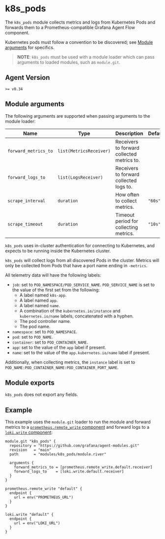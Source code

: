 # k8s_pods

The `k8s_pods` module collects metrics and logs from Kubernetes Pods and
forwards them to a Prometheus-compatible Grafana Agent Flow component.

Kubernetes pods must follow a convention to be discovered; see [Module
arguments](#module-arguments) for specifics.

> **NOTE**: `k8s_pods` must be used with a module loader which can pass
> arguments to loaded modules, such as `module.git`.

## Agent Version

`>= v0.34`

## Module arguments

The following arguments are supported when passing arguments to the module
loader:

| Name | Type | Description | Default | Required
| ---- | ---- | ----------- | ------- | --------
| `forward_metrics_to` | `list(MetricsReceiver)` | Receivers to forward collected metrics to. | | yes
| `forward_logs_to` | `list(LogsReceiver)` | Receivers to forward collected logs to. | | yes
| `scrape_interval` | `duration` | How often to collect metrics. | `"60s"` | no
| `scrape_timeout` | `duration` | Timeout period for collecting metrics. | `"10s"` | no

`k8s_pods` uses in-cluster authentication for connecting to Kubernetes, and
expects to be running inside the Kubernetes cluster.

`k8s_pods` will collect logs from all discovered Pods in the cluster. Metrics
will only be collected from Pods that have a port name ending in `-metrics`.

All telemetry data will have the following labels:

* `job`: set to `POD_NAMESPACE/POD_SERVICE_NAME`. `POD_SERVICE_NAME` is
  set to the value of the first set from the following:
  * A label named `k8s-app`.
  * A label named `app`.
  * A label named `name`.
  * A combination of the `kubernetes.io/instance` and `kubernetes.io/name`
    labels, concatenated with a hyphen.
  * The pod controller name.
  * The pod name.
* `namespace`: set to `POD_NAMESPACE`.
* `pod`: set to `POD_NAME`.
* `container`: set to `POD_CONTAINER_NAME`.
* `app`: set to the value of the `app` label if present.
* `name`: set to the value of the `app.kubernetes.io/name` label if present.

Additionally, when collecting metrics, the `instance` label is set to
`POD_NAME:POD_CONTAINER_NAME:POD_CONTAINER_PORT_NAME`.

## Module exports

`k8s_pods` does not export any fields.

## Example

This example uses the `module.git` loader to run the module and forward metrics
to a [`prometheus.remote_write` component][prometheus.remote_write] and forward
logs to a [`loki.write` component][loki.write]:

```river
module.git "k8s_pods" {
  repository = "https://github.com/grafana/agent-modules.git"
  revision   = "main"
  path       = "modules/k8s_pods/module.river"

  arguments {
    forward_metrics_to = [prometheus.remote_write.default.receiver]
    forward_logs_to    = [loki.write.default.receiver]
  }
}

prometheus.remote_write "default" {
  endpoint {
    url = env("PROMETHEUS_URL")
  }
}

loki.write "default" {
  endpoint {
    url = env("LOKI_URL")
  }
}
```

[prometheus.remote_write]: https://grafana.com/docs/agent/latest/flow/reference/components/prometheus.remote_write
[loki.write]: https://grafana.com/docs/agent/latest/flow/reference/components/loki.write